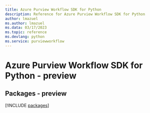 ```yaml
---
title: Azure Purview Workflow SDK for Python
description: Reference for Azure Purview Workflow SDK for Python
author: lmazuel
ms.author: lmazuel
ms.data: 03/17/2023
ms.topic: reference
ms.devlang: python
ms.service: purviewworkflow
---
```

# Azure Purview Workflow SDK for Python - preview
## Packages - preview
[!INCLUDE [packages](purview-workflow-index.md)]